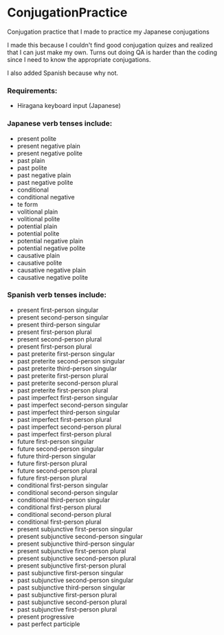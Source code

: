 # ConjugationPractice


Conjugation practice that I made to practice my Japanese conjugations

I made this because I couldn't find good conjugation quizes and realized that I can just make my own. Turns out doing QA is harder than the coding since I need to know the appropriate conjugations.

I also added Spanish because why not.

### Requirements:
* Hiragana keyboard input (Japanese)

### Japanese verb tenses include: 
* present polite
* present negative plain
* present negative polite
* past plain
* past polite
* past negative plain
* past negative polite
* conditional
* conditional negative
* te form
* volitional plain
* volitional polite
* potential plain
* potential polite
* potential negative plain
* potential negative polite
* causative plain
* causative polite
* causative negative plain
* causative negative polite

### Spanish verb tenses include:
* present first-person singular
* present second-person singular
* present third-person singular
* present first-person plural
* present second-person plural
* present first-person plural
* past preterite first-person singular
* past preterite second-person singular
* past preterite third-person singular
* past preterite first-person plural
* past preterite second-person plural
* past preterite first-person plural
* past imperfect first-person singular
* past imperfect second-person singular
* past imperfect third-person singular
* past imperfect first-person plural
* past imperfect second-person plural
* past imperfect first-person plural
* future first-person singular
* future second-person singular
* future third-person singular
* future first-person plural
* future second-person plural
* future first-person plural
* conditional first-person singular
* conditional second-person singular
* conditional third-person singular
* conditional first-person plural
* conditional second-person plural
* conditional first-person plural
* present subjunctive first-person singular
* present subjunctive second-person singular
* present subjunctive third-person singular
* present subjunctive first-person plural
* present subjunctive second-person plural
* present subjunctive first-person plural
* past subjunctive first-person singular
* past subjunctive second-person singular
* past subjunctive third-person singular
* past subjunctive first-person plural
* past subjunctive second-person plural
* past subjunctive first-person plural
* present progressive
* past perfect participle
